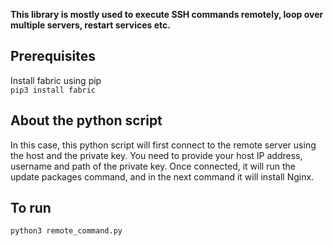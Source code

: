 **This library is mostly used to execute SSH commands remotely, loop over multiple servers, restart services etc.**


## Prerequisites
Install fabric using pip  
`pip3 install fabric`

## About the python script
In this case, this python script will first connect to the remote server using the host and the private key. You need to provide your host IP address, username and path of the private key.
Once connected, it will run the update packages command, and in the next command it will install Nginx.

## To run
`python3 remote_command.py`
